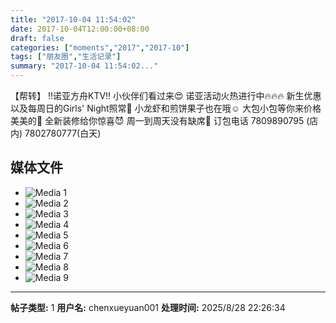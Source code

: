 ```yaml
---
title: "2017-10-04 11:54:02"
date: 2017-10-04T12:00:00+08:00
draft: false
categories: ["moments","2017","2017-10"]
tags: ["朋友圈","生活记录"]
summary: "2017-10-04 11:54:02..."
---
```


【帮转】
‼️诺亚方舟KTV‼️
小伙伴们看过来😍
诺亚活动火热进行中🔥🔥🔥 
新生优惠以及每周日的Girls' Night照常👯 
小龙虾和煎饼果子也在哦☺️
大包小包等你来价格美美的🐒
全新装修给你惊喜😈
周一到周天没有缺席🤤
订包电话 7809890795 (店内) 
7802780777(白天)

## 媒体文件

- ![Media 1](/Moments/photos/2017-10-04/201710041154020.jpg)
- ![Media 2](/Moments/photos/2017-10-04/201710041154021.jpg)
- ![Media 3](/Moments/photos/2017-10-04/201710041154022.jpg)
- ![Media 4](/Moments/photos/2017-10-04/201710041154023.jpg)
- ![Media 5](/Moments/photos/2017-10-04/201710041154024.jpg)
- ![Media 6](/Moments/photos/2017-10-04/201710041154025.jpg)
- ![Media 7](/Moments/photos/2017-10-04/201710041154026.jpg)
- ![Media 8](/Moments/photos/2017-10-04/201710041154027.jpg)
- ![Media 9](/Moments/photos/2017-10-04/201710041154028.jpg)

---

**帖子类型:** 1
**用户名:** chenxueyuan001
**处理时间:** 2025/8/28 22:26:34
